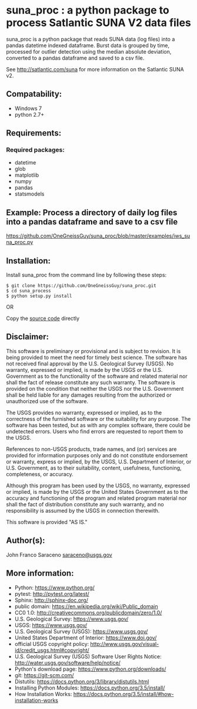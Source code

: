 # suna_proc : a python package to process Satlantic SUNA V2 data files 

suna_proc is a python package that reads SUNA data (log files) into a pandas datetime indexed dataframe.
Burst data is grouped by time, processed for outlier detection using the median absolute deviation, 
converted to a pandas dataframe and saved to a csv file.

See http://satlantic.com/suna for more information on the Satlantic SUNA v2.


Compatability:
--------------
* Windows 7
* python 2.7+

Requirements:
--------------

### Required packages: ###

* datetime
* glob
* matplotlib
* numpy
* pandas
* statsmodels

Example: Process a directory of daily log files into a pandas dataframe and save to a csv file
-------------------------------------------------------------------------------
https://github.com/OneGneissGuy/suna_proc/blob/master/examples/iws_suna_proc.py

Installation:
------------

Install suna_proc from the command line by following these steps:

    $ git clone https://github.com/OneGneissGuy/suna_proc.git
    $ cd suna_process
    $ python setup.py install
	
OR

Copy the [source code](https://github.com/OneGneissGuy/suna_proc/tree/master/suna_process) directly

Disclaimer:
----------

This software is preliminary or provisional and is subject to revision. It is being provided to meet the need for timely
best science. The software has not received final approval by the U.S. Geological Survey (USGS). No warranty, expressed
or implied, is made by the USGS or the U.S. Government as to the functionality of the software and related material nor
shall the fact of release constitute any such warranty. The software is provided on the condition that neither the USGS
nor the U.S. Government shall be held liable for any damages resulting from the authorized or unauthorized use of the
software.

The USGS provides no warranty, expressed or implied, as to the correctness of the furnished software or the suitability
for any purpose. The software has been tested, but as with any complex software, there could be undetected errors. Users
who find errors are requested to report them to the USGS.

References to non-USGS products, trade names, and (or) services are provided for information purposes only and do not
constitute endorsement or warranty, express or implied, by the USGS, U.S. Department of Interior, or U.S. Government, as
to their suitability, content, usefulness, functioning, completeness, or accuracy.

Although this program has been used by the USGS, no warranty, expressed or implied, is made by the USGS or the United
States Government as to the accuracy and functioning of the program and related program material nor shall the fact of
distribution constitute any such warranty, and no responsibility is assumed by the USGS in connection therewith.

This software is provided "AS IS."


Author(s):
------
John Franco Saraceno <saraceno@usgs.gov>

More information:
-----------------
* Python: https://www.python.org/
* pytest: http://pytest.org/latest/
* Sphinx: http://sphinx-doc.org/
* public domain: https://en.wikipedia.org/wiki/Public_domain
* CC0 1.0: http://creativecommons.org/publicdomain/zero/1.0/
* U.S. Geological Survey: https://www.usgs.gov/
* USGS: https://www.usgs.gov/
* U.S. Geological Survey (USGS): https://www.usgs.gov/
* United States Department of Interior: https://www.doi.gov/
* official USGS copyright policy: http://www.usgs.gov/visual-id/credit_usgs.html#copyright/
* U.S. Geological Survey (USGS) Software User Rights Notice: http://water.usgs.gov/software/help/notice/
* Python's download page: https://www.python.org/downloads/
* git: https://git-scm.com/
* Distutils: https://docs.python.org/3/library/distutils.html
* Installing Python Modules: https://docs.python.org/3.5/install/
* How Installation Works: https://docs.python.org/3.5/install/#how-installation-works
